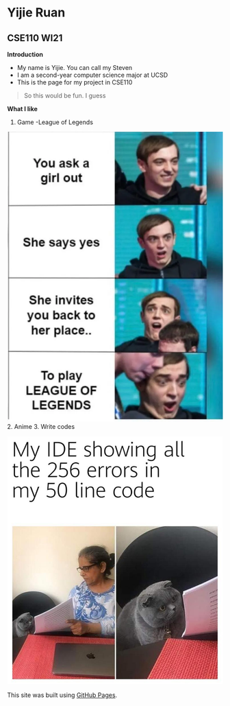 # Yijie Ruan

## CSE110 WI21

**Introduction**

* My name is Yijie. You can call my Steven
* I am a second-year computer science major at UCSD
* This is the page for my project in CSE110
>So this would be fun. I guess

**What I like**

1. Game
   -League of Legends
   
  ![](d24336164ae9e2e046f363d7a526fb3.png)
2. Anime
3. Write codes

![](b33a3116e028ca8cd33e0341f044cc8.png)

This site was built using [GitHub Pages](https://pages.github.com/).
